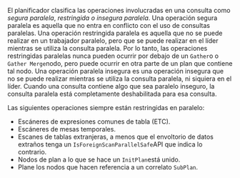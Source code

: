 El planificador clasifica las operaciones involucradas en una consulta como *segura paralela*, *restringida o* *insegura paralela*. Una operación segura paralela es aquella que no entra en conflicto con  el uso de consultas paralelas. Una operación restringida paralela es  aquella que no se puede realizar en un trabajador paralelo, pero que se  puede realizar en el líder mientras se utiliza la consulta paralela. Por lo tanto, las operaciones restringidas paralelas nunca pueden ocurrir  por debajo de un  `Gather`o o  `Gather Merge`nodo, pero puede ocurrir en otra parte de un plan que contiene tal nodo. Una  operación paralela insegura es una operación insegura que no se puede  realizar mientras se utiliza la consulta paralela, ni siquiera en el  líder. Cuando una consulta contiene algo que sea paralelo inseguro, la  consulta paralela está completamente deshabilitada para esa consulta.

Las siguientes operaciones siempre están restringidas en paralelo:

- Escáneres de expresiones comunes de tabla (ETC).
- Escáneres de mesas temporales.
- Escanes de tablas extranjeras, a menos que el envoltorio de datos extraños tenga un  `IsForeignScanParallelSafe`API que indica lo contrario.
- Nodos de plan a lo que se hace un  `InitPlan`está unido.
- Plane los nodos que hacen referencia a un correlato `SubPlan`.